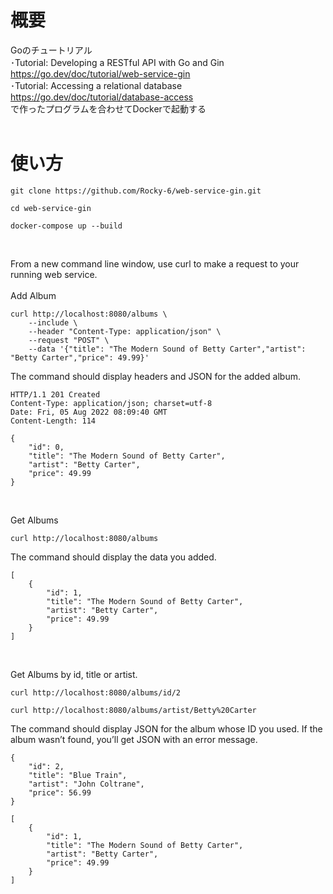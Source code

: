 # 概要
Goのチュートリアル<br>
･Tutorial: Developing a RESTful API with Go and Gin<br>
https://go.dev/doc/tutorial/web-service-gin<br>
･Tutorial: Accessing a relational database<br>
https://go.dev/doc/tutorial/database-access<br>
で作ったプログラムを合わせてDockerで起動する<br>
<br>

# 使い方
```
git clone https://github.com/Rocky-6/web-service-gin.git

cd web-service-gin

docker-compose up --build
```
<br>

From a new command line window, use curl to make a request to your running web service.<br>
<br>
Add Album
```
curl http://localhost:8080/albums \
    --include \
    --header "Content-Type: application/json" \
    --request "POST" \
    --data '{"title": "The Modern Sound of Betty Carter","artist": "Betty Carter","price": 49.99}'
```
The command should display headers and JSON for the added album.
```
HTTP/1.1 201 Created
Content-Type: application/json; charset=utf-8
Date: Fri, 05 Aug 2022 08:09:40 GMT
Content-Length: 114

{
    "id": 0,
    "title": "The Modern Sound of Betty Carter",
    "artist": "Betty Carter",
    "price": 49.99
}

```
<br>

Get Albums
```
curl http://localhost:8080/albums
```
The command should display the data you added.
```
[
    {
        "id": 1,
        "title": "The Modern Sound of Betty Carter",
        "artist": "Betty Carter",
        "price": 49.99
    }
]
```
<br>

Get Albums by id, title or artist.
```
curl http://localhost:8080/albums/id/2
```
```
curl http://localhost:8080/albums/artist/Betty%20Carter
```
The command should display JSON for the album whose ID you used. If the album wasn’t found, you’ll get JSON with an error message.
```
{
    "id": 2,
    "title": "Blue Train",
    "artist": "John Coltrane",
    "price": 56.99
}
```
```
[
    {
        "id": 1,
        "title": "The Modern Sound of Betty Carter",
        "artist": "Betty Carter",
        "price": 49.99
    }
]
```